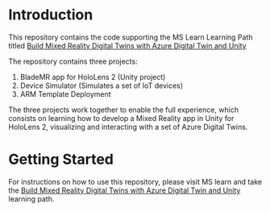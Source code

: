 # Introduction 
This repository contains the code supporting the MS Learn Learning Path titled [Build Mixed Reality Digital Twins with Azure Digital Twin and Unity]

The repository contains three projects:
1. BladeMR app for HoloLens 2 (Unity project)
2. Device Simulator (Simulates a set of IoT devices)
3. ARM Template Deployment

The three projects work together to enable the full experience, which consists on learning how to develop a Mixed Reality app in Unity for HoloLens 2, visualizing and interacting with a set of Azure Digital Twins.

# Getting Started
For instructions on how to use this repository, please visit MS learn and take the [Build Mixed Reality Digital Twins with Azure Digital Twin and Unity] learning path.



[//]: # (Links)
[Build Mixed Reality Digital Twins with Azure Digital Twin and Unity]: https://docs.microsoft.com/learn/